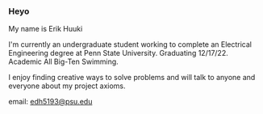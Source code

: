 ### Heyo

My name is Erik Huuki

I'm currently an undergraduate student working to complete an Electrical Engineering degree at Penn State University. Graduating 12/17/22. 
Academic All Big-Ten Swimming.

I enjoy finding creative ways to solve problems and will talk to anyone and everyone about my project axioms. 


email: edh5193@psu.edu
